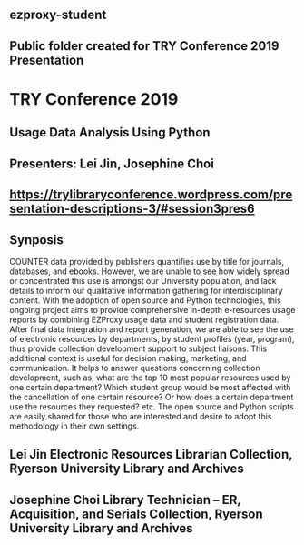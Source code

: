 ## ezproxy-student
## Public folder created for TRY Conference 2019 Presentation
# TRY Conference 2019
## Usage Data Analysis Using Python
## Presenters: Lei Jin, Josephine Choi
## https://trylibraryconference.wordpress.com/presentation-descriptions-3/#session3pres6
## Synposis
COUNTER data provided by publishers quantifies use by title for journals, databases, and ebooks. However, we are unable to see how widely spread or concentrated this use is amongst our University population, and lack details to inform our qualitative information gathering for interdisciplinary content. With the adoption of open source and Python technologies, this ongoing project aims to provide comprehensive in-depth e-resources usage reports by combining EZProxy usage data and student registration data. After final data integration and report generation, we are able to see the use of electronic resources by departments, by student profiles (year, program), thus provide collection development support to subject liaisons. This additional context is useful for decision making, marketing, and communication. It helps to answer questions concerning collection development, such as, what are the top 10 most popular resources used by one certain department? Which student group would be most affected with the cancellation of one certain resource? Or how does a certain department use the resources they requested? etc. The open source and Python scripts are easily shared for those who are interested and desire to adopt this methodology in their own settings.

## Lei Jin Electronic Resources Librarian Collection, Ryerson University Library and Archives 
## Josephine Choi Library Technician – ER, Acquisition, and Serials Collection, Ryerson University Library and Archives
